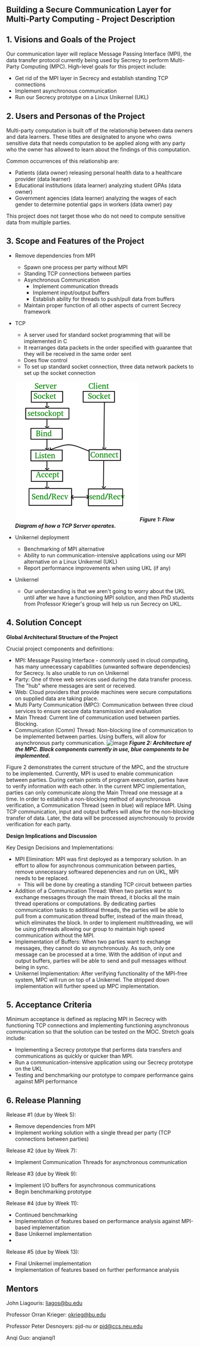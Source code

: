 ## Building a Secure Communication Layer for Multi-Party Computing - Project Description

## 1. Visions and Goals of the Project

Our communication layer will replace Message Passing Interface (MPI), the data transfer protocol currently being used by Secrecy to perform Multi-Party Computing (MPC). High-level goals for this project include:

  - Get rid of the MPI layer in Secrecy and establish standing TCP connections
  - Implement asynchronous communication
  - Run our Secrecy prototype on a Linux Unikernel (UKL)
  
## 2. Users and Personas of the Project

Multi-party computation is built off of the relationship between data owners and data learners. These titles are designated to anyone who owns sensitive data that needs computation to be applied along with any party who the owner has allowed to learn about the findings of this computation.

Common occurrences of this relationship are:

  - Patients (data owner) releasing personal health data to a healthcare provider (data learner)
  - Educational institutions (data learner) analyzing student GPAs (data owner)
  - Government agencies (data learner) analyzing the wages of each gender to determine potential gaps in workers (data owner) pay

This project does not target those who do not need to compute sensitive data from multiple parties. 

## 3. Scope and Features of the Project

- Remove dependencies from MPI
    - Spawn one process per party without MPI
    - Standing TCP connections between parties
    - Asynchronous Communication
       - Implement communication threads
       - Implement input/output buffers
       - Establish ability for threads to push/pull data from buffers
    - Maintain proper function of all other aspects of current Secrecy framework

- TCP
    - A server used for standard socket programming that will be implemented in C
    - It rearranges data packets in the order specified with guarantee that they will be received in the same order sent
    - Does flow control
    - To set up standard socket connection, three data network packets to set up the socket connection
    
    ![image](https://github.com/msisk23/MPC_Project/blob/main/TCP%20Flow%20Diagram.png)
    _**Figure 1: Flow Diagram of how a TCP Server operates.**_ 

- Unikernel deployment
    - Benchmarking of MPI alternative
    - Ability to run communication-intensive applications using our MPI alternative on a Linux Unikernel (UKL)
    - Report performance improvements when using UKL (if any)

- Unikernel
    - Our understanding is that we aren't going to worry about the UKL until after we have a functioning MPI solution, and then PhD students from Professor Krieger's group will help us run Secrecy on UKL.

## 4. Solution Concept
**Global Architectural Structure of the Project**

Crucial project components and definitions:
  - MPI: Message Passing Interface - commonly used in cloud computing, has many unnecessary capabilities (unwanted software dependencies) for Secrecy. Is also unable to run on Unikernel
  - Party: One of three web services used during the data transfer process. The "hub" where messages are sent or received.
  - Web: Cloud providers that provide machines were secure computations on supplied data are taking place.
  - Multi Party Communication (MPC): Communication between three cloud services to ensure secure data transmission and evaluation
  - Main Thread: Current line of communication used between parties. Blocking. 
  - Communication (Comm) Thread: Non-blocking line of communication to be implemented between parties. Using buffers, will allow for asynchronous party communication.
![image](https://user-images.githubusercontent.com/61120367/134678604-cf5f5657-4c49-4310-be77-839b6323eb1e.png)
_**Figure 2: Architecture of the MPC. Black components currently in use, blue components to be implemented.**_

Figure 2 demonstrates the current structure of the MPC, and the structure to be implemented. Currently, MPI is used to enable communication between parties. During certain points of program execution, parties have to verify information with each other. In the current MPC implementation, parties can only communicate along the Main Thread one message at a time. In order to establish a non-blocking method of asynchronous verification, a Communication Thread (seen in blue) will replace MPI. Using TCP communication, input and output buffers will allow for the non-blocking transfer of data. Later, the data will be processed asynchronously to provide verification for each party. 

**Design Implications and Discussion**

Key Design Decisions and Implementations:
  - MPI Elimination: MPI was first deployed as a temporary solution. In an effort to allow for asynchronous communication between parties, remove unnecessary softwared depenencies and run on UKL, MPI needs to be replaced.
      - This will be done by creating a standing TCP circuit between parties
  - Addition of a Communication Thread: When two parties want to exchange messages through the main thread, it blocks all the main thread operations or computations. By dedicating parties communication tasks to additional threads, the parties will be able to pull from a communication thread buffer, instead of the main thread, which eliminates the block. In order to implement multithreading, we will be using pthreads allowing our group to maintain high speed communication without the MPI.
  - Implementation of Buffers: When two parties want to exchange messages, they cannot do so asynchronously. As such, only one message can be processed at a time. With the addition of input and output buffers, parties will be able to send and pull messages without being in sync.
  - Unikernel Implementation: After verifying functionality of the MPI-free system, MPC will run on top of a Unikernel. The stripped down implementation will further speed up MPC implementation. 


## 5. Acceptance Criteria

Minimum acceptance is defined as replacing MPI in Secrecy with functioning TCP connections and implementing functioning asynchronous communication so that the solution can be tested on the MOC. Stretch goals include:
  - Implementing a Secrecy prototype that performs data transfers and communications as quickly or quicker than MPI.
  - Run a communication-intensive application using our Secrecy prototype on the UKL
  - Testing and benchmarking our prototype to compare performance gains against MPI performance
  
## 6. Release Planning
Release #1 (due by Week 5):
  - Remove dependencies from MPI
  - Implement working solution with a single thread per party (TCP connections between parties)

Release #2 (due by Week 7):
  - Implement Communication Threads for asynchronous communication

Release #3 (due by Week 9):
  - Implement I/O buffers for asynchronous communications
  - Begin benchmarking prototype

Release #4 (due by Week 11):
  - Continued benchmarking
  - Implementation of features based on performance analysis against MPI-based implementation
  - Base Unikernel implementation
  - 
Release #5 (due by Week 13):
  - Final Unikernel implementation
  - Implementation of features based on further performance analysis

## Mentors
John Liagouris: liagos@bu.edu

Professor Orran Krieger: okrieg@bu.edu

Professor Peter Desnoyers: pjd-nu or pjd@ccs.neu.edu

Anqi Guo: anqianqi1
